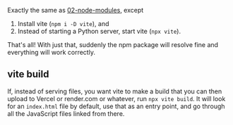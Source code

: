 Exactly the same as [02-node-modules](../02-node-modules/), except

1. Install vite (`npm i -D vite`), and
2. Instead of starting a Python server, start vite (`npx vite`).

That's all! With just that, suddenly the npm package will resolve fine and everything will work correctly.

## vite build

If, instead of serving files, you want vite to make a build that you can then upload to Vercel or render.com or whatever, run `npx vite build`. It will look for an `index.html` file by default, use that as an entry point, and go through all the JavaScript files linked from there.